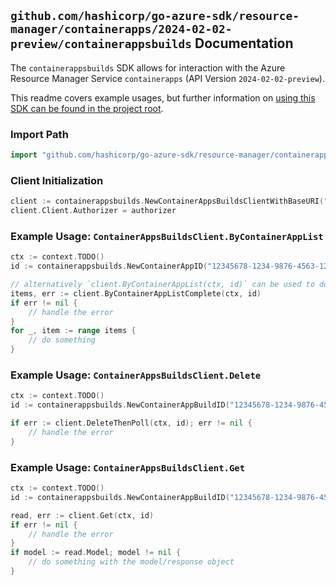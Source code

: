 
## `github.com/hashicorp/go-azure-sdk/resource-manager/containerapps/2024-02-02-preview/containerappsbuilds` Documentation

The `containerappsbuilds` SDK allows for interaction with the Azure Resource Manager Service `containerapps` (API Version `2024-02-02-preview`).

This readme covers example usages, but further information on [using this SDK can be found in the project root](https://github.com/hashicorp/go-azure-sdk/tree/main/docs).

### Import Path

```go
import "github.com/hashicorp/go-azure-sdk/resource-manager/containerapps/2024-02-02-preview/containerappsbuilds"
```


### Client Initialization

```go
client := containerappsbuilds.NewContainerAppsBuildsClientWithBaseURI("https://management.azure.com")
client.Client.Authorizer = authorizer
```


### Example Usage: `ContainerAppsBuildsClient.ByContainerAppList`

```go
ctx := context.TODO()
id := containerappsbuilds.NewContainerAppID("12345678-1234-9876-4563-123456789012", "example-resource-group", "containerAppValue")

// alternatively `client.ByContainerAppList(ctx, id)` can be used to do batched pagination
items, err := client.ByContainerAppListComplete(ctx, id)
if err != nil {
	// handle the error
}
for _, item := range items {
	// do something
}
```


### Example Usage: `ContainerAppsBuildsClient.Delete`

```go
ctx := context.TODO()
id := containerappsbuilds.NewContainerAppBuildID("12345678-1234-9876-4563-123456789012", "example-resource-group", "containerAppValue", "buildValue")

if err := client.DeleteThenPoll(ctx, id); err != nil {
	// handle the error
}
```


### Example Usage: `ContainerAppsBuildsClient.Get`

```go
ctx := context.TODO()
id := containerappsbuilds.NewContainerAppBuildID("12345678-1234-9876-4563-123456789012", "example-resource-group", "containerAppValue", "buildValue")

read, err := client.Get(ctx, id)
if err != nil {
	// handle the error
}
if model := read.Model; model != nil {
	// do something with the model/response object
}
```
